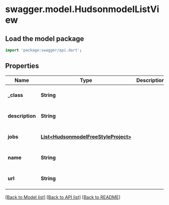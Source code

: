 # swagger.model.HudsonmodelListView

## Load the model package
```dart
import 'package:swagger/api.dart';
```

## Properties
Name | Type | Description | Notes
------------ | ------------- | ------------- | -------------
**_class** | **String** |  | [optional] [default to null]
**description** | **String** |  | [optional] [default to null]
**jobs** | [**List&lt;HudsonmodelFreeStyleProject&gt;**](HudsonmodelFreeStyleProject.md) |  | [optional] [default to []]
**name** | **String** |  | [optional] [default to null]
**url** | **String** |  | [optional] [default to null]

[[Back to Model list]](../README.md#documentation-for-models) [[Back to API list]](../README.md#documentation-for-api-endpoints) [[Back to README]](../README.md)


